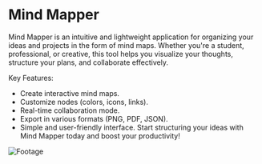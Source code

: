 # Mind Mapper

Mind Mapper is an intuitive and lightweight application for organizing your ideas and projects in the form of mind maps. Whether you're a student, professional, or creative, this tool helps you visualize your thoughts, structure your plans, and collaborate effectively.

Key Features:
  - Create interactive mind maps.
  - Customize nodes (colors, icons, links).
  - Real-time collaboration mode.
  - Export in various formats (PNG, PDF, JSON).
  - Simple and user-friendly interface.
Start structuring your ideas with Mind Mapper today and boost your productivity!

![Footage](https://github.com/user-attachments/assets/e1757644-55c0-4fd4-bfc1-427c53315aaa)
